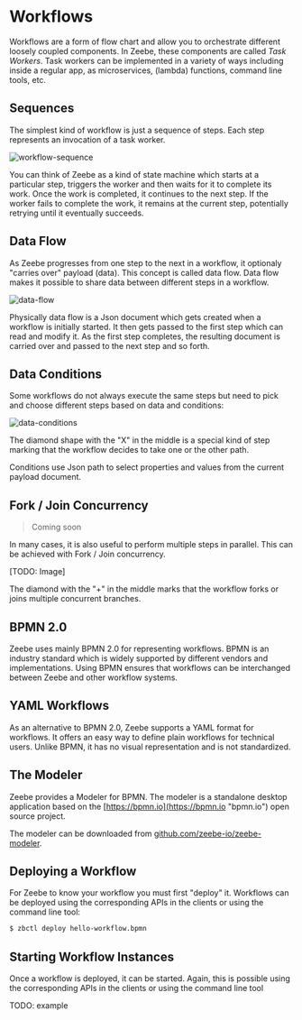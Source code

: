 # Workflows

Workflows are a form of flow chart and allow you to orchestrate different loosely coupled components. In Zeebe, these components are called _Task Workers_. Task workers can be implemented in a variety of ways including inside a regular app, as microservices, \(lambda\) functions, command line tools, etc.

## Sequences

The simplest kind of workflow is just a sequence of steps. Each step represents an invocation of a task worker.

![workflow-sequence](/basics/workflow-sequence.png)

You can think of Zeebe as a kind of state machine which starts at a particular step, triggers the worker and then waits for it to complete its work. Once the work is completed, it continues to the next step. If the worker fails to complete the work, it remains at the current step, potentially retrying until it eventually succeeds.

## Data Flow

As Zeebe progresses from one step to the next in a workflow, it optionaly "carries over" payload \(data\). This concept is called data flow. Data flow makes it possible to share data between different steps in a workflow.

![data-flow](/basics/workflow-data-flow.png)

Physically data flow is a Json document which gets created when a workflow is initially started. It then gets passed to the first step which can read and modify it. As the first step completes, the resulting document is carried over and passed to the next step and so forth.

## Data Conditions

Some workflows do not always execute the same steps but need to pick and choose different steps based on data and conditions:

![data-conditions](/basics/workflow-conditions.png)

The diamond shape with the "X" in the middle is a special kind of step marking that the workflow decides to take one or the other path.

Conditions use Json path to select properties and values from the current payload document.

## Fork / Join Concurrency

> Coming soon

In many cases, it is also useful to perform multiple steps in parallel. This can be achieved with Fork / Join concurrency.

\[TODO: Image\]

The diamond with the "+" in the middle marks that the workflow forks or joins multiple concurrent branches.

## BPMN 2.0

Zeebe uses mainly BPMN 2.0 for representing workflows. BPMN is an industry standard which is widely supported by different vendors and implementations. Using BPMN ensures that workflows can be interchanged between Zeebe and other workflow systems.

## YAML Workflows

As an alternative to BPMN 2.0, Zeebe supports a YAML format for workflows. It offers an easy way to define plain workflows for technical users. Unlike BPMN, it has no visual representation and is not standardized.

## The Modeler

Zeebe provides a Modeler for BPMN. The modeler is a standalone desktop application based on the [https://bpmn.io](https://bpmn.io "bpmn.io") open source project.

The modeler can be downloaded from [github.com/zeebe-io/zeebe-modeler](https://github.com/zeebe-io/zeebe-modeler/releases).

## Deploying a Workflow

For Zeebe to know your workflow you must first "deploy" it. Workflows can be deployed using the corresponding APIs in the clients or using the command line tool:

```bash
$ zbctl deploy hello-workflow.bpmn
```

## Starting Workflow Instances

Once a workflow is deployed, it can be started. Again, this is possible using the corresponding APIs in the clients or using the command line tool

TODO: example
